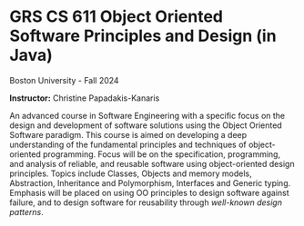 # GRS CS 611 Object Oriented Software Principles and Design (in Java)

Boston University - Fall 2024

**Instructor:** Christine Papadakis-Kanaris

An advanced course in Software Engineering with a specific focus on the design and development of software solutions using the Object Oriented Software paradigm. This course is aimed on developing a deep understanding of the fundamental principles and techniques of object-oriented programming. Focus will be on the specification, programming, and analysis of reliable, and reusable software using object-oriented design principles. Topics include Classes, Objects and memory models, Abstraction, Inheritance and Polymorphism, Interfaces and Generic typing. Emphasis will be placed on using OO principles to design software against failure, and to design software for reusability through *well-known design patterns*.